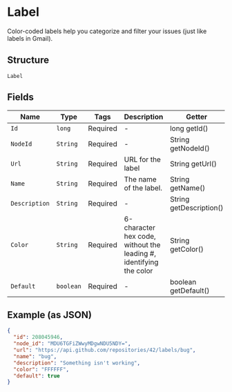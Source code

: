 
# Label

Color-coded labels help you categorize and filter your issues (just like labels in Gmail).

## Structure

`Label`

## Fields

| Name | Type | Tags | Description | Getter | Setter |
|  --- | --- | --- | --- | --- | --- |
| `Id` | `long` | Required | - | long getId() | setId(long id) |
| `NodeId` | `String` | Required | - | String getNodeId() | setNodeId(String nodeId) |
| `Url` | `String` | Required | URL for the label | String getUrl() | setUrl(String url) |
| `Name` | `String` | Required | The name of the label. | String getName() | setName(String name) |
| `Description` | `String` | Required | - | String getDescription() | setDescription(String description) |
| `Color` | `String` | Required | 6-character hex code, without the leading #, identifying the color | String getColor() | setColor(String color) |
| `Default` | `boolean` | Required | - | boolean getDefault() | setDefault(boolean mDefault) |

## Example (as JSON)

```json
{
  "id": 208045946,
  "node_id": "MDU6TGFiZWwyMDgwNDU5NDY=",
  "url": "https://api.github.com/repositories/42/labels/bug",
  "name": "bug",
  "description": "Something isn't working",
  "color": "FFFFFF",
  "default": true
}
```

